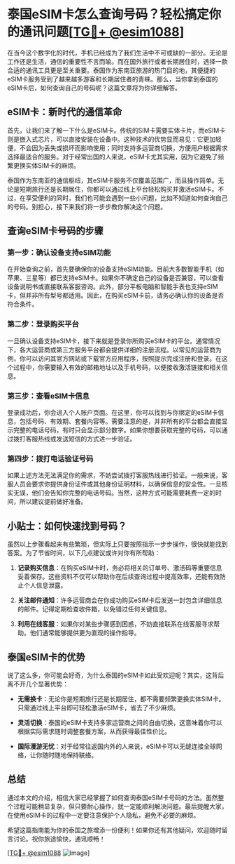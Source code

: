# 泰国eSIM卡怎么查询号码？轻松搞定你的通讯问题[[TG💪+ @esim1088](https://t.me/s/esim1088)]

在当今这个数字化的时代，手机已经成为了我们生活中不可或缺的一部分。无论是工作还是生活，通信的重要性不言而喻。而在国外旅行或者长期居住时，选择一款合适的通讯工具更是至关重要。泰国作为东南亚旅游的热门目的地，其便捷的eSIM卡服务受到了越来越多游客和长期居住者的青睐。那么，当你拿到泰国的eSIM卡后，如何查询自己的号码呢？这篇文章将为你详细解答。

## eSIM卡：新时代的通信革命

首先，让我们来了解一下什么是eSIM卡。传统的SIM卡需要实体卡片，而eSIM卡则是嵌入式芯片，可以直接安装在设备中。这种技术的优势显而易见：它更加轻便，不会因为丢失或损坏而影响使用；同时支持多运营商切换，方便用户根据需求选择最适合的服务。对于经常出国的人来说，eSIM卡尤其实用，因为它避免了频繁更换实体SIM卡的麻烦。

泰国作为东南亚的通信枢纽，其eSIM卡服务不仅覆盖范围广，而且操作简单。无论是短期旅行还是长期居住，你都可以通过线上平台轻松购买并激活eSIM卡。不过，在享受便利的同时，我们也可能会遇到一些小问题，比如不知道如何查询自己的号码。别担心，接下来我们将一步步教你解决这个问题。

## 查询eSIM卡号码的步骤

### 第一步：确认设备支持eSIM功能

在开始查询之前，首先要确保你的设备支持eSIM功能。目前大多数智能手机（如苹果、三星等）都已支持eSIM卡。如果你不确定自己的设备是否兼容，可以查看设备说明书或直接联系客服咨询。此外，部分平板电脑和智能手表也支持eSIM卡，但并非所有型号都适用。因此，在购买eSIM卡前，请务必确认你的设备是否符合条件。

### 第二步：登录购买平台

一旦确认设备支持eSIM卡，接下来就是登录你所购买eSIM卡的平台。通常情况下，各大运营商或第三方服务平台都会提供详细的注册流程。以常见的运营商为例，你可以访问其官方网站或下载官方应用程序，按照提示完成注册和登录。在这个过程中，你需要输入有效的邮箱地址以及手机号码，以便接收激活链接和相关信息。

### 第三步：查看eSIM卡信息

登录成功后，你会进入个人账户页面。在这里，你可以找到与你绑定的eSIM卡信息，包括号码、有效期、套餐内容等。需要注意的是，并非所有的平台都会直接显示完整的电话号码，有时只会显示部分数字。如果你想要获取完整的号码，可以通过拨打客服热线或发送短信的方式进一步验证。

### 第四步：拨打电话验证号码

如果上述方法无法满足你的需求，不妨尝试拨打客服热线进行验证。一般来说，客服人员会要求你提供身份证件或其他身份证明材料，以确保信息的安全性。一旦核实无误，他们会告知你完整的电话号码。当然，这种方式可能需要耗费一定的时间，所以建议提前做好准备。

## 小贴士：如何快速找到号码？

虽然以上步骤看起来有些繁琐，但实际上只要按照指示一步步操作，很快就能找到答案。为了节省时间，以下几点建议或许对你有所帮助：

1. **记录购买信息**：在购买eSIM卡时，务必将相关的订单号、激活码等重要信息妥善保存。这些资料不仅可以帮助你在后续查询过程中提高效率，还能有效防止个人信息泄露。
   
2. **关注邮件通知**：许多运营商会在你成功购买eSIM卡后发送一封包含详细信息的邮件。记得定期检查收件箱，以免错过任何关键信息。

3. **利用在线客服**：如果你对某些步骤感到困惑，不妨直接联系在线客服寻求帮助。他们通常能够提供更为直观的操作指导。

## 泰国eSIM卡的优势

说了这么多，你可能会好奇，为什么泰国的eSIM卡如此受欢迎呢？其实，这背后离不开几个显著优势：

- **无需换卡**：无论你是短期旅行还是长期居住，都不需要频繁更换实体SIM卡。只需通过线上平台即可轻松激活eSIM卡，省去了不少麻烦。
  
- **灵活切换**：泰国的eSIM卡支持多家运营商之间的自由切换，这意味着你可以根据实际需求随时调整套餐方案，从而获得最佳性价比。

- **国际漫游无忧**：对于经常往返国内外的人来说，eSIM卡可以无缝连接全球网络，让你随时随地保持联络。

## 总结

通过本文的介绍，相信大家已经掌握了如何查询泰国eSIM卡号码的方法。虽然整个过程可能稍显复杂，但只要耐心操作，就一定能顺利解决问题。最后提醒大家，在使用eSIM卡的过程中一定要注意保护个人隐私，避免不必要的麻烦。

希望这篇指南能为你的泰国之旅增添一份便利！如果你还有其他疑问，欢迎随时留言讨论。祝你旅途愉快，通讯顺畅！

[[TG💪+ @esim1088](https://t.me/s/esim1088) ![Image](https://i.postimg.cc/4NQfJmqS/Snipaste-2025-05-13-00-14-12.png)]